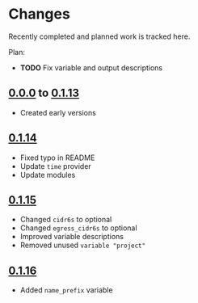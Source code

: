# Changes
Recently completed and planned work is tracked here.

Plan:
- **TODO** Fix variable and output descriptions

## [0.0.0](.) to [0.1.13](.)
- Created early versions

## [0.1.14](.)
- Fixed typo in README
- Update `time` provider
- Update modules

## [0.1.15](.)
- Changed `cidr6s` to optional
- Changed `egress_cidr6s` to optional
- Improved variable descriptions
- Removed unused `variable "project"`

## [0.1.16](.)
- Added `name_prefix` variable
